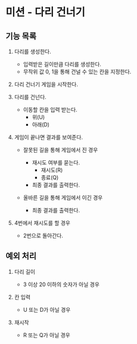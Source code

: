# 미션 - 다리 건너기

## 기능 목록

1. 다리를 생성한다.
    * 입력받은 길이만큼 다리를 생성한다.
    * 무작위 값 0, 1을 통해 건널 수 있는 칸을 지정한다.

2. 다리 건너기 게임을 시작한다.

3. 다리를 건넌다.
    * 이동할 칸을 입력 받는다.
        - 위(U)
        - 아래(D)

4. 게임이 끝나면 결과를 보여준다.
    * 잘못된 길을 통해 게임에서 진 경우
        - 재시도 여부를 묻는다.
            - 재시도(R)
            - 종료(Q)
        - 최종 결과를 출력한다.

    * 올바른 길을 통해 게임에서 이긴 경우
        - 최종 결과를 출력한다.
    
5. 4번에서 재시도를 할 경우
    * 2번으로 돌아간다.



## 예외 처리

1. 다리 길이
    * 3 이상 20 이하의 숫자가 아닐 경우

2. 칸 입력
    * U 또는 D가 아닐 경우

3. 재시작
    * R 또는 Q가 아닐 경우